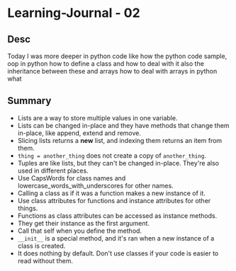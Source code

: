# Learning-Journal - 02

## Desc

Today I was more deeper in python code
like how the python code sample, oop in python how to define a class and how to deal with it also the inheritance between these and arrays 
how to deal with arrays in python what 

## Summary

- Lists are a way to store multiple values in one variable.
- Lists can be changed in-place and they have methods that change them
    in-place, like append, extend and remove.
- Slicing lists returns a **new** list, and indexing them returns an
    item from them.
- `thing = another_thing` does not create a copy of `another_thing`.
- Tuples are like lists, but they can't be changed in-place. They're
    also used in different places.
- Use CapsWords for class names and lowercase_words_with_underscores for other names. 
- Calling a class as if it was a function makes a new instance of it.
- Use class attributes for functions and instance attributes for other things.
- Functions as class attributes can be accessed as instance methods. 
- They get their instance as the first argument. 
- Call that self when you define the method.
- `__init__` is a special method, and it's ran when a new instance of a class is created.
- It does nothing by default.
Don't use classes if your code is easier to read without them.
